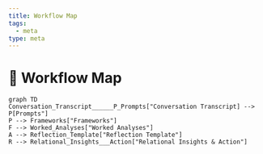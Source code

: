 ```yaml
---
title: Workflow Map
tags:
  - meta
type: meta
---
```


<!-- @format -->

# 🔀 Workflow Map

```mermaid
graph TD
Conversation_Transcript______P_Prompts["Conversation Transcript] --> P[Prompts"]
P --> Frameworks["Frameworks"]
F --> Worked_Analyses["Worked Analyses"]
A --> Reflection_Template["Reflection Template"]
R --> Relational_Insights___Action["Relational Insights & Action"]
```
